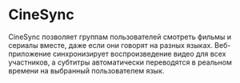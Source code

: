 # CineSync
CineSync позволяет группам пользователей смотреть фильмы и сериалы вместе, даже если они говорят на разных языках. Веб-приложение синхронизирует воспроизведение видео для всех участников, а субтитры автоматически переводятся в реальном времени на выбранный пользователем язык.
